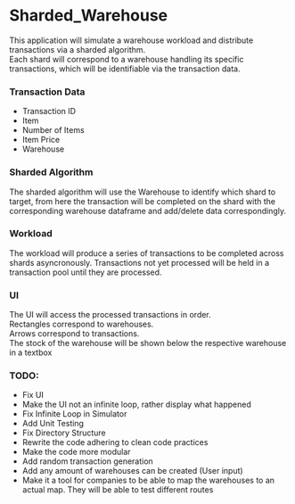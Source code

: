 # Sharded_Warehouse

This application will simulate a warehouse workload and distribute transactions via a sharded algorithm.  
Each shard will correspond to a warehouse handling its specific transactions, which will be identifiable via the transaction data.

### Transaction Data
- Transaction ID
- Item
- Number of Items
- Item Price
- Warehouse


### Sharded Algorithm
The sharded algorithm will use the Warehouse to identify which shard to target, from here the transaction will be completed on the shard with the corresponding warehouse
dataframe and add/delete data correspondingly.

### Workload
The workload will produce a series of transactions to be completed across shards asyncronously. Transactions not yet processed will be held in a transaction pool until they are processed.


### UI
The UI will access the processed transactions in order.  
Rectangles correspond to warehouses.  
Arrows correspond to transactions.  
The stock of the warehouse will be shown below the respective warehouse in a textbox

### TODO:
- Fix UI
- Make the UI not an infinite loop, rather display what happened
- Fix Infinite Loop in Simulator
- Add Unit Testing
- Fix Directory Structure
- Rewrite the code adhering to clean code practices
- Make the code more modular
- Add random transaction generation
- Add any amount of warehouses can be created (User input)
- Make it a tool for companies to be able to map the warehouses to an actual map. They will be able to test different routes
